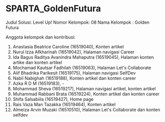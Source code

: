# SPARTA_GoldenFutura

Judul Solusi: Level Up!
Nomor Kelompok: 08
Nama Kelompok : Golden Futura

Anggota kelompok dan kontribusi:
1. Anastasia Beatrice Caroline (16519040), Konten artikel
2. Nurul Izza Afkharinah (16519042), Halaman navigasi Career
3. Ida Bagus Raditya Avanindra Mahaputra (16519045), Halaman konten artike dan konten artikel
4. Mochamad Kautsar Fadhilah (16519063), Halaman Let's Collaborate
5. Alif Bhadrika Parikesit (16519175), Halaman navigasi SelfDev
6. Nabil Nabighah (16519188), Konten artikel dan konten career
7. Azka R D M (16519183), -
8. Mohammad Sheva (16519217), Halaman navigasi artikel, konten artikel
9. Muhammad Rabbani Brata (16519224), Konten artikel dan konten career
10. Shifa Salsabiila (16519427), Home page
11. Rais Vaza Man Tazakka (16519464), Konten artikel
12. Almeiza Arvin Muzaki (16510510), Halaman Let's Collaborate dan konten selfdev

